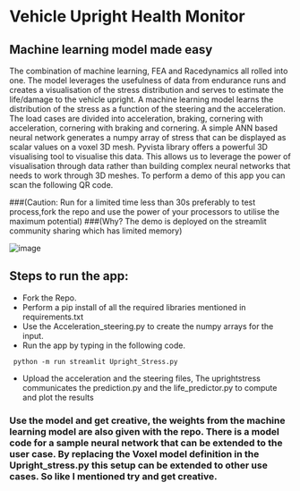 # Vehicle Upright Health Monitor



## Machine learning model made easy

The combination of machine learning, FEA and Racedynamics all rolled into one. The model leverages the usefulness of data from endurance runs and creates a visualisation of the stress distribution and serves to estimate the life/damage to the vehicle upright. A machine learning model learns the distribution of the stress as a function of the steering and the acceleration. The load cases are divided into acceleration, braking, cornering with acceleration, cornering with braking and cornering. A simple ANN based neural network generates a numpy array of stress that can be displayed as scalar values on a voxel 3D mesh. Pyvista library offers a powerful 3D visualising tool to visualise this data. This allows us to leverage the power of visualisation through data rather than building complex neural networks that needs to work through 3D meshes. 
To perform a demo of this app you can scan the following QR code.

###(Caution: Run for a limited time less than 30s preferably to test process,fork the repo and use the power of your processors to utilise the maximum potential)
###(Why? The demo is deployed on the streamlit community sharing which has limited memory)

![image](https://github.com/Mukund-Thirugnanasambanthar/Digital_Twin/assets/116257453/930cd0ee-7bda-44e6-8c70-4dbb6304d8f7)


## Steps to run the app:
* Fork the Repo.
* Perform a pip install of all the required libraries mentioned in requirements.txt
* Use the Acceleration_steering.py to create the numpy arrays for the input.
* Run the app by typing in the following code.
```
 python -m run streamlit Upright_Stress.py
```
* Upload the acceleration and the steering files, The uprightstress communicates the prediction.py and the life_predictor.py to compute and plot the results

### Use the model and get creative, the weights from the machine learning model are also given with the repo. There is a model code for a sample neural network that can be extended to the user case. By replacing the Voxel model definition in the Upright_stress.py this setup can be extended to other use cases. So like I mentioned try and get creative.
